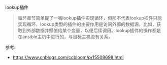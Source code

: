 lookup插件
> 循环章节简单提了一嘴lookup插件实现循环，但那不代表lookup插件只能实现循环，lookup类型的插件的主要作用是访问外部的数据源，比如，获取到外部数据并赋值给某个变量，以便后续调用。lookup插件的操作都是在ansible主机中进行的，与目标主机没有关系。

参考:
- https://www.cnblogs.com/ccbloom/p/15508698.html

